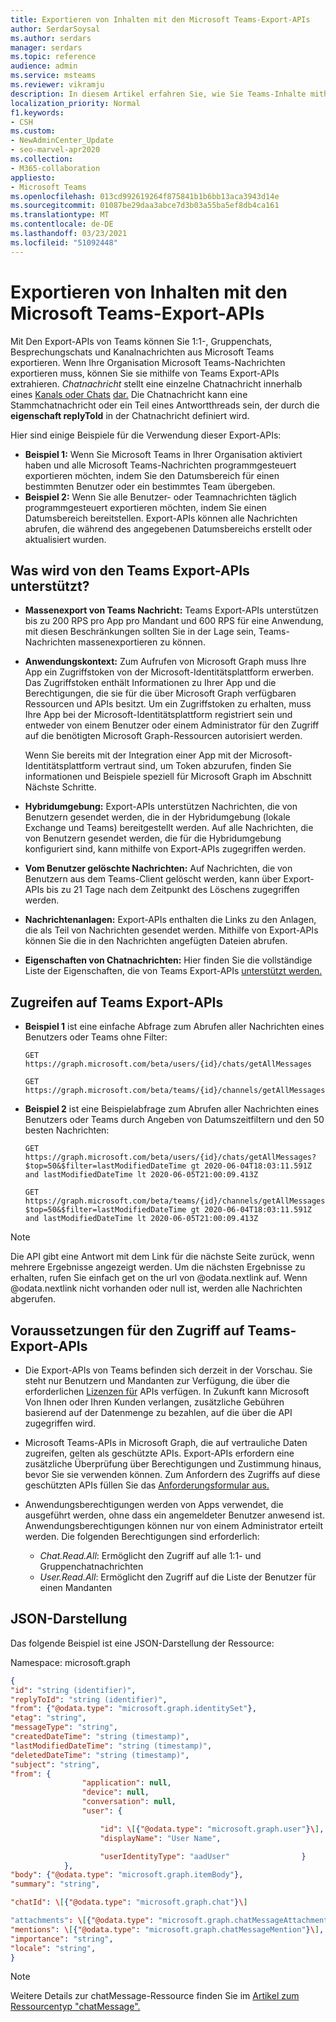 ```yaml
---
title: Exportieren von Inhalten mit den Microsoft Teams-Export-APIs
author: SerdarSoysal
ms.author: serdars
manager: serdars
ms.topic: reference
audience: admin
ms.service: msteams
ms.reviewer: vikramju
description: In diesem Artikel erfahren Sie, wie Sie Teams-Inhalte mithilfe der Microsoft Teams-Export-APIs exportieren.
localization_priority: Normal
f1.keywords:
- CSH
ms.custom:
- NewAdminCenter_Update
- seo-marvel-apr2020
ms.collection:
- M365-collaboration
appliesto:
- Microsoft Teams
ms.openlocfilehash: 013cd992619264f875841b1b6bb13aca3943d14e
ms.sourcegitcommit: 01087be29daa3abce7d3b03a55ba5ef8db4ca161
ms.translationtype: MT
ms.contentlocale: de-DE
ms.lasthandoff: 03/23/2021
ms.locfileid: "51092448"
---
```

# <a name="export-content-with-the-microsoft-teams-export-apis"></a>Exportieren von Inhalten mit den Microsoft Teams-Export-APIs

Mit Den Export-APIs von Teams können Sie 1:1-, Gruppenchats, Besprechungschats und Kanalnachrichten aus Microsoft Teams exportieren. Wenn Ihre Organisation Microsoft Teams-Nachrichten exportieren muss, können Sie sie mithilfe von Teams Export-APIs extrahieren. *Chatnachricht* stellt eine einzelne Chatnachricht innerhalb eines [Kanals oder Chats](/graph/api/resources/channel?view=graph-rest-beta) [dar.](/graph/api/resources/chat?view=graph-rest-beta) Die Chatnachricht kann eine Stammchatnachricht oder ein Teil eines Antwortthreads sein, der durch die **eigenschaft replyToId** in der Chatnachricht definiert wird.

Hier sind einige Beispiele für die Verwendung dieser Export-APIs:

- **Beispiel 1:** Wenn Sie Microsoft Teams in Ihrer Organisation aktiviert haben und alle Microsoft Teams-Nachrichten programmgesteuert exportieren möchten, indem Sie den Datumsbereich für einen bestimmten Benutzer oder ein bestimmtes Team übergeben.
- **Beispiel 2:** Wenn Sie alle Benutzer- oder Teamnachrichten täglich programmgesteuert exportieren möchten, indem Sie einen Datumsbereich bereitstellen. Export-APIs können alle Nachrichten abrufen, die während des angegebenen Datumsbereichs erstellt oder aktualisiert wurden.

## <a name="what-is-supported-by-the-teams-export-apis"></a>Was wird von den Teams Export-APIs unterstützt?

- **Massenexport von Teams Nachricht:** Teams Export-APIs unterstützen bis zu 200 RPS pro App pro Mandant und 600 RPS für eine Anwendung, mit diesen Beschränkungen sollten Sie in der Lage sein, Teams-Nachrichten massenexportieren zu können.
- **Anwendungskontext:** Zum Aufrufen von Microsoft Graph muss Ihre App ein Zugriffstoken von der Microsoft-Identitätsplattform erwerben. Das Zugriffstoken enthält Informationen zu Ihrer App und die Berechtigungen, die sie für die über Microsoft Graph verfügbaren Ressourcen und APIs besitzt. Um ein Zugriffstoken zu erhalten, muss Ihre App bei der Microsoft-Identitätsplattform registriert sein und entweder von einem Benutzer oder einem Administrator für den Zugriff auf die benötigten Microsoft Graph-Ressourcen autorisiert werden.

    Wenn Sie bereits mit der Integration einer App mit der Microsoft-Identitätsplattform vertraut sind, um Token abzurufen, finden Sie informationen und Beispiele speziell für Microsoft Graph im Abschnitt Nächste Schritte. [](/graph/auth/auth-concepts?view=graph-rest-1.0#next-steps)
- **Hybridumgebung:** Export-APIs unterstützen Nachrichten, die von Benutzern gesendet werden, die in der Hybridumgebung (lokale Exchange und Teams) bereitgestellt werden. Auf alle Nachrichten, die von Benutzern gesendet werden, die für die Hybridumgebung konfiguriert sind, kann mithilfe von Export-APIs zugegriffen werden.
- **Vom Benutzer gelöschte Nachrichten:** Auf Nachrichten, die von Benutzern aus dem Teams-Client gelöscht werden, kann über Export-APIs bis zu 21 Tage nach dem Zeitpunkt des Löschens zugegriffen werden.
- **Nachrichtenanlagen:** Export-APIs enthalten die Links zu den Anlagen, die als Teil von Nachrichten gesendet werden. Mithilfe von Export-APIs können Sie die in den Nachrichten angefügten Dateien abrufen.
- **Eigenschaften von Chatnachrichten:** Hier finden Sie die vollständige Liste der Eigenschaften, die von Teams Export-APIs [unterstützt werden.](/graph/api/resources/chatmessage?view=graph-rest-beta#properties)

## <a name="how-to-access-teams-export-apis"></a>Zugreifen auf Teams Export-APIs

- **Beispiel 1** ist eine einfache Abfrage zum Abrufen aller Nachrichten eines Benutzers oder Teams ohne Filter:

    ```HTTP
    GET https://graph.microsoft.com/beta/users/{id}/chats/getAllMessages
    ```
     ```HTTP
    GET https://graph.microsoft.com/beta/teams/{id}/channels/getAllMessages
    ```

- **Beispiel 2** ist eine Beispielabfrage zum Abrufen aller Nachrichten eines Benutzers oder Teams durch Angeben von Datumszeitfiltern und den 50 besten Nachrichten:

    ```HTTP
    GET https://graph.microsoft.com/beta/users/{id}/chats/getAllMessages?$top=50&$filter=lastModifiedDateTime gt 2020-06-04T18:03:11.591Z and lastModifiedDateTime lt 2020-06-05T21:00:09.413Z
    ```
    ```HTTP
    GET https://graph.microsoft.com/beta/teams/{id}/channels/getAllMessages?$top=50&$filter=lastModifiedDateTime gt 2020-06-04T18:03:11.591Z and lastModifiedDateTime lt 2020-06-05T21:00:09.413Z
    ```
>[!NOTE]
>Die API gibt eine Antwort mit dem Link für die nächste Seite zurück, wenn mehrere Ergebnisse angezeigt werden. Um die nächsten Ergebnisse zu erhalten, rufen Sie einfach get on the url von @odata.nextlink auf. Wenn @odata.nextlink nicht vorhanden oder null ist, werden alle Nachrichten abgerufen.

## <a name="prerequisites-to-access-teams-export-apis"></a>Voraussetzungen für den Zugriff auf Teams-Export-APIs 

- Die Export-APIs von Teams befinden sich derzeit in der Vorschau. Sie steht nur Benutzern und Mandanten zur Verfügung, die über die erforderlichen [Lizenzen für](/graph/teams-licenses) APIs verfügen. In Zukunft kann Microsoft Von Ihnen oder Ihren Kunden verlangen, zusätzliche Gebühren basierend auf der Datenmenge zu bezahlen, auf die über die API zugegriffen wird.
- Microsoft Teams-APIs in Microsoft Graph, die auf vertrauliche Daten zugreifen, gelten als geschützte APIs. Export-APIs erfordern eine zusätzliche Überprüfung über Berechtigungen und Zustimmung hinaus, bevor Sie sie verwenden können. Zum Anfordern des Zugriffs auf diese geschützten APIs füllen Sie das [Anforderungsformular aus.](https://aka.ms/teamsgraph/requestaccess)
- Anwendungsberechtigungen werden von Apps verwendet, die ausgeführt werden, ohne dass ein angemeldeter Benutzer anwesend ist. Anwendungsberechtigungen können nur von einem Administrator erteilt werden. Die folgenden Berechtigungen sind erforderlich:

    - *Chat.Read.All*: Ermöglicht den Zugriff auf alle 1:1- und Gruppenchatnachrichten 
    - *User.Read.All*: Ermöglicht den Zugriff auf die Liste der Benutzer für einen Mandanten 

## <a name="json-representation"></a>JSON-Darstellung

Das folgende Beispiel ist eine JSON-Darstellung der Ressource:

Namespace: microsoft.graph

```JSON
{
"id": "string (identifier)",
"replyToId": "string (identifier)",
"from": {"@odata.type": "microsoft.graph.identitySet"},
"etag": "string",
"messageType": "string",
"createdDateTime": "string (timestamp)",
"lastModifiedDateTime": "string (timestamp)",
"deletedDateTime": "string (timestamp)",
"subject": "string",
"from": {
                "application": null,
                "device": null,
                "conversation": null,
                "user": {

                    "id": \[{"@odata.type": "microsoft.graph.user"}\],
                    "displayName": "User Name",

                    "userIdentityType": "aadUser"                }
            },
"body": {"@odata.type": "microsoft.graph.itemBody"},
"summary": "string",

"chatId": \[{"@odata.type": "microsoft.graph.chat"}\]

"attachments": \[{"@odata.type": "microsoft.graph.chatMessageAttachment"}\],
"mentions": \[{"@odata.type": "microsoft.graph.chatMessageMention"}\],
"importance": "string",
"locale": "string",
}
```

>[!NOTE]
>Weitere Details zur chatMessage-Ressource finden Sie im [Artikel zum Ressourcentyp "chatMessage".](/graph/api/resources/chatmessage)